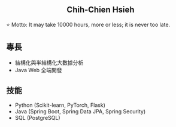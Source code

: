 <h2 align="center">Chih-Chien Hsieh</h2>

⭐ Motto: It may take 10000 hours, more or less; it is never too late.

## 專長

- 結構化與半結構化大數據分析
- Java Web 全端開發

## 技能

- Python (Scikit-learn, PyTorch, Flask)
- Java (Spring Boot, Spring Data JPA, Spring Security)
- SQL (PostgreSQL)
